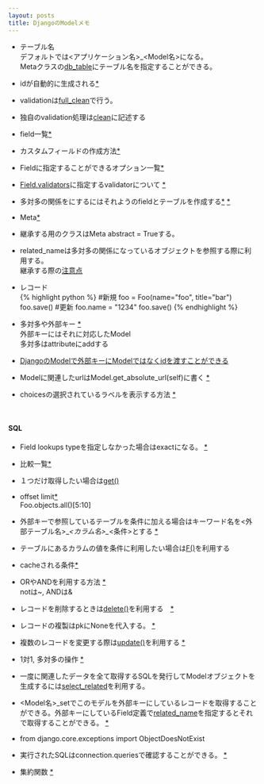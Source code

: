 ```yaml
---
layout: posts
title: DjangoのModelメモ 
---
```

* テーブル名     
デフォルトでは<アプリケーション名>_<Model名>になる。   
Metaクラスの[db_table](https://docs.djangoproject.com/en/1.7/ref/models/options/#db-table)にテーブル名を指定することができる。
   
* idが自動的に生成される[*](https://docs.djangoproject.com/en/1.7/topics/db/models/#automatic-primary-key-fields)

* validationは[full_clean](https://docs.djangoproject.com/en/1.7/ref/models/instances/#django.db.models.Model.full_clean)で行う。

* 独自のvalidation処理は[clean](https://docs.djangoproject.com/en/1.7/ref/models/instances/#django.db.models.Model.clean)に記述する

* field一覧[*](https://docs.djangoproject.com/en/1.7/ref/models/fields/#model-field-types)

* カスタムフィールドの作成方法[*](https://docs.djangoproject.com/en/1.7/howto/custom-model-fields/)
 
* Fieldに指定することができるオプション一覧[*](https://docs.djangoproject.com/en/dev/ref/models/fields/#field-options)

* [Field.validators](https://docs.djangoproject.com/en/dev/ref/models/fields/#validators)に指定するvalidatorについて [*](https://docs.djangoproject.com/en/dev/ref/validators/)

* 多対多の関係をにするにはそれようのfieldとテーブルを作成する[*](https://docs.djangoproject.com/en/1.7/topics/db/models/#extra-fields-on-many-to-many-relationships) [*](https://docs.djangoproject.com/en/1.7/topics/db/queries/#saving-foreignkey-and-manytomanyfield-fields)

* Meta[*](https://docs.djangoproject.com/en/1.7/ref/models/options/)

* 継承する用のクラスはMeta abstract = Trueする。

* related_nameは多対多の関係になっているオブジェクトを参照する際に利用する。    
継承する際の[注意点](https://docs.djangoproject.com/en/1.7/topics/db/models/#be-careful-with-related-name)

* レコード   
{% highlight python %}
#新規
foo = Foo(name="foo", title="bar")
foo.save()
#更新
foo.name = "1234"
foo.save()
{% endhighlight %}

* 多対多や外部キー [*](https://docs.djangoproject.com/en/1.7/topics/db/queries/#saving-foreignkey-and-manytomanyfield-fields)      
外部キーにはそれに対応したModel   
多対多はattributeにaddする

* [DjangoのModelで外部キーにModelではなくidを渡すことができる](/2014/12/04/django-foreignkey-id-save.html)

* Modelに関連したurlはModel.get_absolute_url(self)に書く [*](https://docs.djangoproject.com/en/dev/ref/models/instances/#django.db.models.Model.get_absolute_url)

* choicesの選択されているラベルを表示する方法 [*](https://docs.djangoproject.com/en/dev/ref/models/instances/#django.db.models.Model.get_FOO_display)
<br/>
   
#### SQL
* Field lookups typeを指定しなかった場合はexactになる。 [*](https://docs.djangoproject.com/en/dev/ref/models/querysets/#field-lookups)

* 比較一覧[*](https://docs.djangoproject.com/en/1.7/ref/models/querysets/#field-lookups)

* １つだけ取得したい場合は[get()](https://docs.djangoproject.com/en/1.7/ref/models/querysets/#django.db.models.query.QuerySet.get)

* offset limit[*](https://docs.djangoproject.com/en/1.7/ref/models/querysets/#django.db.models.query.QuerySet.get)   
 Foo.objects.all()[5:10]

* 外部キーで参照しているテーブルを条件に加える場合はキーワード名を<外部テーブル名>\__<カラム名>\__<条件>とする [*](https://docs.djangoproject.com/en/1.7/topics/db/queries/#lookups-that-span-relationships)

* テーブルにあるカラムの値を条件に利用したい場合は[F()](https://docs.djangoproject.com/en/1.7/topics/db/queries/#filters-can-reference-fields-on-the-model)を利用する

* cacheされる条件[*](https://docs.djangoproject.com/en/1.7/topics/db/queries/#caching-and-querysets)

* ORやANDを利用する方法 [*](https://docs.djangoproject.com/en/1.7/topics/db/queries/#complex-lookups-with-q-objects)    
notは~, ANDは&

* レコードを削除するときは[delete()](https://docs.djangoproject.com/en/1.7/ref/models/instances/#django.db.models.Model.delete)を利用する　[*](https://docs.djangoproject.com/en/1.7/topics/db/queries/#deleting-objects)

* レコードの複製はpkにNoneを代入する。 [*](https://docs.djangoproject.com/en/1.7/topics/db/queries/#copying-model-instances)  

* 複数のレコードを変更する際は[update()](https://docs.djangoproject.com/en/1.7/ref/models/querysets/#django.db.models.query.QuerySet.update)を利用する [*](https://docs.djangoproject.com/en/1.7/topics/db/queries/#updating-multiple-objects-at-once)

* 1対1, 多対多の操作 [*](https://docs.djangoproject.com/en/1.7/topics/db/queries/#related-objects)

* 一度に関連したデータを全て取得するSQLを発行してModelオブジェクトを生成するには[select_related](https://docs.djangoproject.com/en/1.7/ref/models/querysets/#select-related)を利用する。

* <Model名>_setでこのモデルを外部キーにしているレコードを取得することができる。外部キーにしているField定義で[related_name](https://docs.djangoproject.com/en/1.7/ref/models/fields/#django.db.models.ForeignKey.related_name)を指定するとそれで取得することができる。 [*](https://docs.djangoproject.com/en/1.7/topics/db/queries/#following-relationships-backward)

* from django.core.exceptions import ObjectDoesNotExist

* 実行されたSQLはconnection.queriesで確認することができる。  [*](https://docs.djangoproject.com/en/dev/faq/models/#how-can-i-see-the-raw-sql-queries-django-is-running)

* 集約関数 [*](https://docs.djangoproject.com/en/dev/topics/db/aggregation/)
